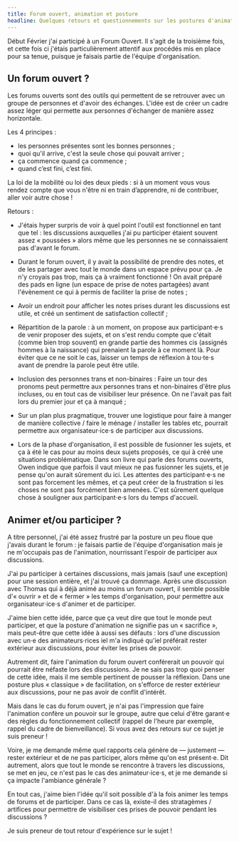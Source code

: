 ```yaml
---
title: Forum ouvert, animation et posture
headline: Quelques retours et questionnements sur les postures d'animation au sein des forums ouverts
---
```


Début Février j'ai participé à un Forum Ouvert. Il s'agit de la troisième fois, et cette fois ci j'étais particulièrement attentif aux procédés mis en place pour sa tenue, puisque je faisais partie de l'équipe d'organisation.

## Un forum ouvert ?

Les forums ouverts sont des outils qui permettent de se retrouver avec un groupe de personnes et d'avoir des échanges. L'idée est de créer un cadre assez léger qui permette aux personnes d'échanger de manière assez horizontale.

Les 4 principes :

- les personnes présentes sont les bonnes personnes ;
- quoi qu'il arrive, c'est la seule chose qui pouvait arriver ;
- ça commence quand ça commence ;
- quand c’est fini, c’est fini.

La loi de la mobilité ou loi des deux pieds : si à un moment vous vous rendez compte que vous n'être ni en train d’apprendre, ni de contribuer, aller voir autre chose !

Retours :

- J'étais hyper surpris de voir à quel point l'outil est fonctionnel en tant que tel : les discussions auxquelles j'ai pu participer étaient souvent assez « poussées » alors même que les personnes ne se connaissaient pas d'avant le forum.

- Durant le forum ouvert, il y avait la possibilité de prendre des notes, et de les partager avec tout le monde dans un espace prévu pour ça. Je n'y croyais pas trop, mais ça à vraiment fonctionné ! On avait préparé des pads en ligne (un espace de prise de notes partagées) avant l'évènement ce qui à permis de faciliter la prise de notes ;

- Avoir un endroit pour afficher les notes prises durant les discussions est utile, et créé un sentiment de satisfaction collectif ;

- Répartition de la parole : à un moment, on propose aux participant⋅e⋅s de venir proposer des sujets, et on s'est rendu compte que c'était (comme bien trop souvent) en grande partie des hommes cis (assignés hommes à la naissance) qui prenaient la parole à ce moment là. Pour éviter que ce ne soit le cas, laisser un temps de réflexion à tou⋅te⋅s avant de prendre la parole peut être utile.

- Inclusion des personnes trans et non-binaires : Faire un tour des pronoms peut permettre aux personnes trans et non-binaires d'être plus incluses, ou en tout cas de visibiliser leur présence. On ne l'avait pas fait lors du premier jour et ça à manqué ;

- Sur un plan plus pragmatique, trouver une logistique pour faire à manger de manière collective / faire le ménage / installer les tables etc, pourrait permettre aux organisateur⋅ice⋅s de participer aux discussions.

- Lors de la phase d'organisation, il est possible de fusionner les sujets, et ça à été le cas pour au moins deux sujets proposés, ce qui à créé une situations problématique. Dans son livre qui parle des forums ouverts, Owen indique que parfois il vaut mieux ne pas fusionner les sujets, et je pense qu'on aurait sûrement du ici. Les attentes des participant⋅e⋅s ne sont pas forcement les mêmes, et ça peut créer de la frustration si les choses ne sont pas forcément bien amenées. C'est sûrement quelque chose à souligner aux participant⋅e⋅s lors du temps d'accueil.

## Animer et/ou participer ?

A titre personnel, j'ai été assez frustré par la posture un peu floue que j'avais durant le forum : je faisais partie de l'équipe d'organisation mais je ne m'occupais pas de l'animation, nourrissant l'espoir de participer aux discussions.

J'ai pu participer à certaines discussions, mais jamais (sauf une exception) pour une session entière, et j'ai trouvé ça dommage. Après une discussion avec Thomas qui à déjà animé au moins un forum ouvert, il semble possible d'« ouvrir » et de « fermer » les temps d'organisation, pour permettre aux organisateur⋅ice⋅s d'animer et de participer.

J'aime bien cette idée, parce que ça veut dire que tout le monde peut participer, et que la posture d'animation ne signifie pas un « sacrifice », mais peut-être que cette idée à aussi ses défauts : lors d'une discussion avec un⋅e des animateurs⋅rices iel m'a indiqué qu'iel préférait rester extérieur aux discussions, pour éviter les prises de pouvoir.

Autrement dit, faire l'animation du forum ouvert conférerait un pouvoir qui pourrait être néfaste lors des discussions. Je ne sais pas trop quoi penser de cette idée, mais il me semble pertinent de pousser la réflexion. Dans une posture plus « classique » de facilitation, on s'efforce de rester extérieur aux discussions, pour ne pas avoir de conflit d'intérêt.

Mais dans le cas du forum ouvert, je n'ai pas l'impression que faire l'animation confère un pouvoir sur le groupe, autre que celui d'être garant⋅e des règles du fonctionnement collectif (rappel de l'heure par exemple, rappel du cadre de bienveillance). Si vous avez des retours sur ce sujet je suis preneur !

Voire, je me demande même quel rapports cela génère de — justement — rester extérieur et de ne pas participer, alors même qu'on est présent⋅e. Dit autrement, alors que tout le monde se rencontre à travers les discussions, se met en jeu, ce n'est pas le cas des animateur⋅ice⋅s, et je me demande si ça impacte l'ambiance générale ?

En tout cas, j'aime bien l'idée qu'il soit possible d'à la fois animer les temps de forums et de participer. Dans ce cas là, existe-il des stratagèmes / artifices pour permettre de visibiliser ces prises de pouvoir pendant les discussions ?

Je suis preneur de tout retour d'expérience sur le sujet !